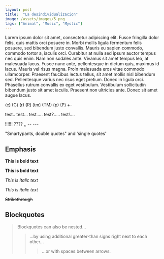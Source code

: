 ```yaml
---
layout: post
title:  "La desindividualizacion"
image: /assets/images/5.png
tags: ["Animal", "Music", "Mystic"]
---
```


Lorem ipsum dolor sit amet, consectetur adipiscing elit. Fusce fringilla dolor felis, quis mattis orci posuere in. Morbi mollis ligula fermentum felis posuere, sed bibendum justo convallis. Mauris eu sapien commodo, commodo tortor a, iaculis orci. Curabitur at nulla sed ipsum auctor tempus nec quis enim. Nam non sodales ante. Vivamus sit amet tempus leo, at malesuada lacus. Fusce nunc ante, pellentesque in dictum quis, maximus id lacus. Mauris vel risus magna. Proin malesuada eros vitae commodo ullamcorper. Praesent faucibus lectus tellus, sit amet mollis nisl bibendum sed. Pellentesque varius nec risus eget pretium. Donec in ligula orci. Phasellus rutrum convallis ex eget vestibulum. Vestibulum sollicitudin bibendum justo sit amet iaculis. Praesent non ultricies ante. Donec sit amet augue lacus. 

(c) (C) (r) (R) (tm) (TM) (p) (P) +-

test.. test... test..... test?..... test!....

!!!!!! ???? ,,  -- ---

"Smartypants, double quotes" and 'single quotes'


## Emphasis

**This is bold text**

__This is bold text__

*This is italic text*

_This is italic text_

~~Strikethrough~~


## Blockquotes


> Blockquotes can also be nested...
>> ...by using additional greater-than signs right next to each other...
> > > ...or with spaces between arrows.


